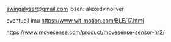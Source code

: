 
swingalyzer@gmail.com
lösen: alexedvinoliver


eventuell imu
https://www.wit-motion.com/BLE/17.html

https://www.movesense.com/product/movesense-sensor-hr2/
